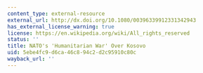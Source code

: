```yaml
---
content_type: external-resource
external_url: http://dx.doi.org/10.1080/00396339912331342943
has_external_license_warning: true
license: https://en.wikipedia.org/wiki/All_rights_reserved
status: ''
title: NATO's 'Humanitarian War' Over Kosovo
uid: 5ebe4fc9-d6ca-46c8-94c2-d2c95910c80c
wayback_url: ''
---
```


